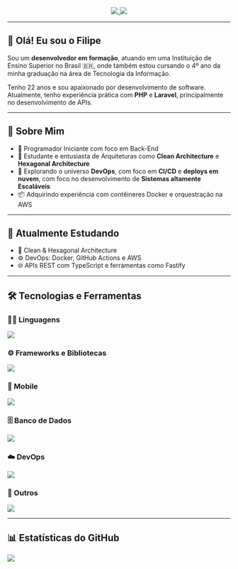 <!-- Banners de Redes Sociais -->
<p align="center">
  <a href="https://github.com/flpcovre">
    <img src="https://img.shields.io/badge/-Github-000?style=flat-square&logo=Github&logoColor=white" />
  </a>
  <a href="https://www.linkedin.com/in/filipe-feitosa-covre-5a13802a4/">
    <img src="https://img.shields.io/badge/-LinkedIn-blue?style=flat-square&logo=Linkedin&logoColor=white" />
  </a>
</p>

---

## 👋 Olá! Eu sou o Filipe

Sou um **desenvolvedor em formação**, atuando em uma Instituição de Ensino Superior no Brasil :brazil:, onde também estou cursando o 4º ano da minha graduação na área de Tecnologia da Informação.

Tenho 22 anos e sou apaixonado por desenvolvimento de software. Atualmente, tenho experiência prática com **PHP** e **Laravel**, principalmente no desenvolvimento de APIs.

---

## 🧠 Sobre Mim

- 💼 Programador Iniciante com foco em Back-End
- 🧩 Estudante e entusiasta de Arquiteturas como **Clean Architecture** e **Hexagonal Architecture**
- 🚀 Explorando o universo **DevOps**, com foco em **CI/CD** e **deploys em nuvem**, com foco no desenvolvimento de **Sistemas altamente Escaláveis**
- 📦 Adquirindo experiência com contêineres Docker e orquestração na AWS

---

## 📌 Atualmente Estudando

- 📘 Clean & Hexagonal Architecture
- ⚙️ DevOps: Docker, GitHub Actions e AWS
- 🌐 APIs REST com TypeScript e ferramentas como Fastify

---

## 🛠️ Tecnologias e Ferramentas

### 👨‍💻 Linguagens
<p>
  <img src="https://skillicons.dev/icons?i=php,javascript,typescript,html,css" />
</p>

### ⚙️ Frameworks e Bibliotecas
<p>
  <img src="https://skillicons.dev/icons?i=laravel,nodejs,nuxtjs,vuejs,bootstrap,tailwind" />
</p>

### 📱 Mobile
<p>
  <img src="https://skillicons.dev/icons?i=dart,flutter" />
</p>

### 🗄️ Banco de Dados
<p>
  <img src="https://skillicons.dev/icons?i=mysql,postgres" />
</p>

### ☁️ DevOps
<p>
  <img src="https://skillicons.dev/icons?i=docker,aws" />
</p>

### 🔧 Outros
<p>
  <img src="https://skillicons.dev/icons?i=git,bash" />
</p>

---

## 📊 Estatísticas do GitHub

<p align="left">
  <img src="https://github-readme-stats.vercel.app/api?username=flpcovre&theme=default&show_icons=true&hide_border=true&count_private=true" />
</p>
